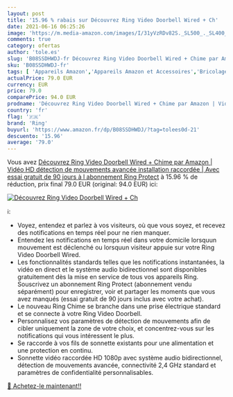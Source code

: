 ```yaml
---
layout: post
title: '15.96 % rabais sur Découvrez Ring Video Doorbell Wired + Ch'
date: 2021-06-16 06:25:26
image: 'https://m.media-amazon.com/images/I/31yVzRDv82S._SL500_._SL400_.jpg'
comments: true
category: ofertas
author: 'tole.es'
slug: 'B08SSDHWDJ-fr Découvrez Ring Video Doorbell Wired + Chime par Amazon |...'
sku: 'B08SSDHWDJ-fr'
tags: [ 'Appareils Amazon','Appareils Amazon et Accessoires','Bricolage','Carillons et sonnettes','Interphones','Sonnettes et carillons','Sécurité et éclairage connectés','ring','Électricité', ]
actualPrice: 79.0 EUR
currency: EUR
price: 79.0
comparePrice: 94.0 EUR
prodname: 'Découvrez Ring Video Doorbell Wired + Chime par Amazon | Vidéo HD  détection de mouvements avancée  installation raccordée | Avec essai gratuit de 90 jours à l abonnement Ring Protect'
country: 'fr'
flag: '🇫🇷'
brand: 'Ring'
buyurl: 'https://www.amazon.fr/dp/B08SSDHWDJ/?tag=tolees0d-21'
descuento: '15.96'
average: '79.0'
---
```


Vous avez [Découvrez Ring Video Doorbell Wired + Chime par Amazon | Vidéo HD  détection de mouvements avancée  installation raccordée | Avec essai gratuit de 90 jours à l abonnement Ring Protect](https://www.amazon.fr/dp/B08SSDHWDJ/?tag=tolees0d-21)  à  15.96 % de réduction, prix final  79.0 EUR (original: 94.0 EUR) ici:

[![Découvrez Ring Video Doorbell Wired + Ch](https://m.media-amazon.com/images/I/31yVzRDv82S._SL500_._SL400_.jpg)](https://www.amazon.fr/dp/B08SSDHWDJ/?tag=tolees0d-21)

ℹ️:

- Voyez, entendez et parlez à vos visiteurs, où que vous soyez, et recevez des notifications en temps réel pour ne rien manquer.
- Entendez les notifications en temps réel dans votre domicile lorsquun mouvement est déclenché ou lorsquun visiteur appuie sur votre Ring Video Doorbell Wired.
- Les fonctionnalités standards telles que les notifications instantanées, la vidéo en direct et le système audio bidirectionnel sont disponibles gratuitement dès la mise en service de tous vos appareils Ring. Souscrivez un abonnement Ring Protect (abonnement vendu séparément) pour enregistrer, voir et partager les moments que vous avez manqués (essai gratuit de 90 jours inclus avec votre achat).
- Le nouveau Ring Chime se branche dans une prise électrique standard et se connecte à votre Ring Video Doorbell.
- Personnalisez vos paramètres de détection de mouvements afin de cibler uniquement la zone de votre choix, et concentrez-vous sur les notifications qui vous intéressent le plus.
- Se raccorde à vos fils de sonnette existants pour une alimentation et une protection en continu.
- Sonnette vidéo raccordée HD 1080p avec système audio bidirectionnel, détection de mouvements avancée, connectivité 2,4 GHz standard et paramètres de confidentialité personnalisables.

[🛒 Achetez-le maintenant!!](https://www.amazon.fr/dp/B08SSDHWDJ/?tag=tolees0d-21)
